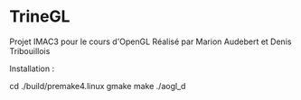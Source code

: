# TrineGL
Projet IMAC3 pour le cours d'OpenGL
Réalisé par Marion Audebert et Denis Tribouillois

Installation :

cd <source dir>
./build/premake4.linux gmake
make
./aogl_d
